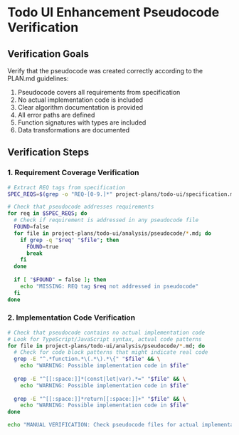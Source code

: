 # Todo UI Enhancement Pseudocode Verification

## Verification Goals

Verify that the pseudocode was created correctly according to the PLAN.md guidelines:

1. Pseudocode covers all requirements from specification
2. No actual implementation code is included
3. Clear algorithm documentation is provided
4. All error paths are defined
5. Function signatures with types are included
6. Data transformations are documented

## Verification Steps

### 1. Requirement Coverage Verification

```bash
# Extract REQ tags from specification
SPEC_REQS=$(grep -o "REQ-[0-9.]*" project-plans/todo-ui/specification.md | sort -u)

# Check that pseudocode addresses requirements
for req in $SPEC_REQS; do
  # Check if requirement is addressed in any pseudocode file
  FOUND=false
  for file in project-plans/todo-ui/analysis/pseudocode/*.md; do
    if grep -q "$req" "$file"; then
      FOUND=true
      break
    fi
  done
  
  if [ "$FOUND" = false ]; then
    echo "MISSING: REQ tag $req not addressed in pseudocode"
  fi
done
```

### 2. Implementation Code Verification

```bash
# Check that pseudocode contains no actual implementation code
# Look for TypeScript/JavaScript syntax, actual code patterns
for file in project-plans/todo-ui/analysis/pseudocode/*.md; do
  # Check for code block patterns that might indicate real code
  grep -E "^.*function.*\(.*\).*\{" "$file" && \
    echo "WARNING: Possible implementation code in $file"
    
  grep -E "^[[:space:]]*(const|let|var).*=" "$file" && \
    echo "WARNING: Possible implementation code in $file"
    
  grep -E "^[[:space:]]*return[[:space:]]+" "$file" && \
    echo "WARNING: Possible implementation code in $file"
done

echo "MANUAL VERIFICATION: Check pseudocode files for actual implementation code"